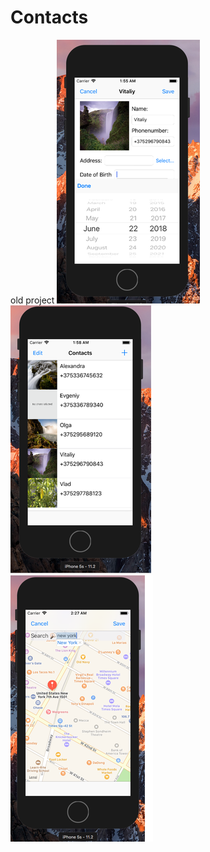 # Contacts
old project
![Image alt](https://github.com/ShurinVitaliy/Contacts/blob/master/Screens/1332160.png)   
![Image alt](https://github.com/ShurinVitaliy/Contacts/blob/master/Screens/1332161.png)    
![Image alt](https://github.com/ShurinVitaliy/Contacts/blob/master/Screens/1332172.png)
